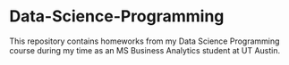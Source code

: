 # Data-Science-Programming

This repository contains homeworks from my Data Science Programming course during my time as an MS Business Analytics student at UT Austin.
